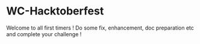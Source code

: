 # WC-Hacktoberfest
Welcome to all first timers ! Do some fix, enhancement, doc preparation etc and complete your challenge !
